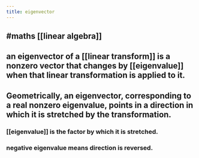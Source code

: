 ```yaml
---
title: eigenvector
---
```


## #maths [[linear algebra]] 

## an eigenvector of a [[linear transform]] is a nonzero vector that changes by [[eigenvalue]] when that linear transformation is applied to it.
## Geometrically, an eigenvector, corresponding to a real nonzero eigenvalue, points in a direction in which it is stretched by the transformation.
### [[eigenvalue]] is the factor by which it is stretched.
### negative eigenvalue means direction is reversed.
##
